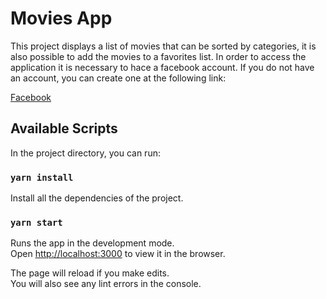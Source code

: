 # Movies App

This project displays a list of movies that can be sorted by categories, it is also possible to add the movies to a favorites list.
In order to access the application it is necessary to hace a facebook account. If you do not have an account, you can create one at the following link:

[Facebook](https://www.facebook.com/)

## Available Scripts

In the project directory, you can run:

### `yarn install`

Install all the dependencies of the project.

### `yarn start`

Runs the app in the development mode.\
Open [http://localhost:3000](http://localhost:3000) to view it in the browser.

The page will reload if you make edits.\
You will also see any lint errors in the console.

